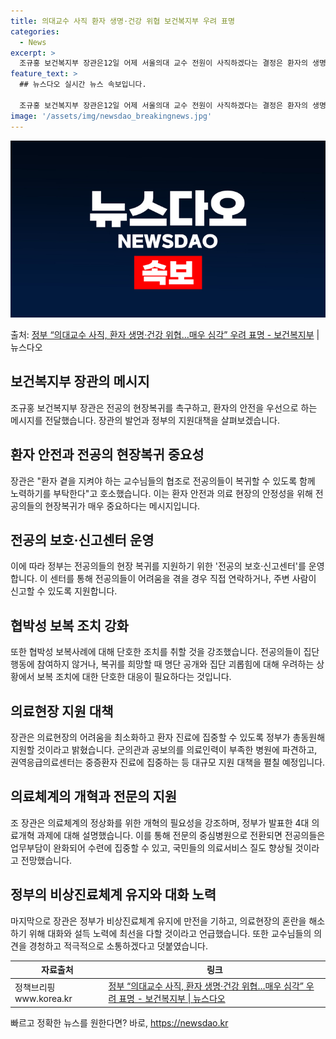 ```yaml
---
title: 의대교수 사직 환자 생명·건강 위협 보건복지부 우려 표명
categories:
  - News
excerpt: >
  조규홍 보건복지부 장관은12일 어제 서울의대 교수 전원이 사직하겠다는 결정은 환자의 생명과 건강을 위협하는 …
feature_text: >
  ## 뉴스다오 실시간 뉴스 속보입니다.

  조규홍 보건복지부 장관은12일 어제 서울의대 교수 전원이 사직하겠다는 결정은 환자의 생명과 건강을 위협하는 …
image: '/assets/img/newsdao_breakingnews.jpg'
---
```


![뉴스다오 속보](/assets/img/newsdao_breakingnews.jpg)

<p>출처: <a href="https://newsdao.kr/3322" rel="dofollow">정부 “의대교수 사직, 환자 생명·건강 위협…매우 심각” 우려 표명 - 보건복지부</a> | 뉴스다오</p>

<h2 data-ke-size="size26">보건복지부 장관의 메시지</h2>
<p data-ke-size="size16">조규홍 보건복지부 장관은 전공의 현장복귀를 촉구하고, 환자의 안전을 우선으로 하는 메시지를 전달했습니다. 장관의 발언과 정부의 지원대책을 살펴보겠습니다.</p>

<h2 data-ke-size="size26">환자 안전과 전공의 현장복귀 중요성</h2>
<p data-ke-size="size16">장관은 "환자 곁을 지켜야 하는 교수님들의 협조로 전공의들이 복귀할 수 있도록 함께 노력하기를 부탁한다"고 호소했습니다. 이는 환자 안전과 의료 현장의 안정성을 위해 전공의들의 현장복귀가 매우 중요하다는 메시지입니다.</p>

<h2 data-ke-size="size26">전공의 보호·신고센터 운영</h2>
<p data-ke-size="size16">이에 따라 정부는 전공의들의 현장 복귀를 지원하기 위한 '전공의 보호·신고센터'를 운영합니다. 이 센터를 통해 전공의들이 어려움을 겪을 경우 직접 연락하거나, 주변 사람이 신고할 수 있도록 지원합니다.</p>

<h2 data-ke-size="size26">협박성 보복 조치 강화</h2>
<p data-ke-size="size16">또한 협박성 보복사례에 대해 단호한 조치를 취할 것을 강조했습니다. 전공의들이 집단행동에 참여하지 않거나, 복귀를 희망할 때 명단 공개와 집단 괴롭힘에 대해 우려하는 상황에서 보복 조치에 대한 단호한 대응이 필요하다는 것입니다.</p>

<h2 data-ke-size="size26">의료현장 지원 대책</h2>
<p data-ke-size="size16">장관은 의료현장의 어려움을 최소화하고 환자 진료에 집중할 수 있도록 정부가 총동원해 지원할 것이라고 밝혔습니다. 군의관과 공보의를 의료인력이 부족한 병원에 파견하고, 권역응급의료센터는 중증환자 진료에 집중하는 등 대규모 지원 대책을 펼칠 예정입니다.</p>

<h2 data-ke-size="size26">의료체계의 개혁과 전문의 지원</h2>
<p data-ke-size="size16">조 장관은 의료체계의 정상화를 위한 개혁의 필요성을 강조하며, 정부가 발표한 4대 의료개혁 과제에 대해 설명했습니다. 이를 통해 전문의 중심병원으로 전환되면 전공의들은 업무부담이 완화되어 수련에 집중할 수 있고, 국민들의 의료서비스 질도 향상될 것이라고 전망했습니다.</p>

<h2 data-ke-size="size26">정부의 비상진료체계 유지와 대화 노력</h2>
<p data-ke-size="size16">마지막으로 장관은 정부가 비상진료체계 유지에 만전을 기하고, 의료현장의 혼란을 해소하기 위해 대화와 설득 노력에 최선을 다할 것이라고 언급했습니다. 또한 교수님들의 의견을 경청하고 적극적으로 소통하겠다고 덧붙였습니다.</p>

<table>
    <thead>
        <tr>
            <th>자료출처</th>
            <th>링크</th>
        </tr>
    </thead>
    <tbody>
        <tr>
            <td>정책브리핑 www.korea.kr</td>
            <td><a href="https://newsdao.kr/3322">정부 “의대교수 사직, 환자 생명·건강 위협…매우 심각” 우려 표명 - 보건복지부 | 뉴스다오</a></td>
        </tr>
    </tbody>
</table> 

빠르고 정확한 뉴스를 원한다면? 바로, <a href="https://newsdao.kr" rel="dofollow">https://newsdao.kr</a>


